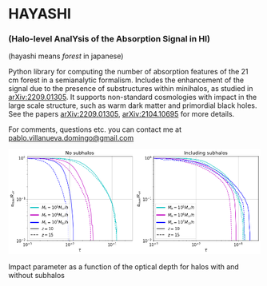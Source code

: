 # HAYASHI

### (Halo-level AnalYsis of the Absorption Signal in HI)

(hayashi means *forest* in japanese)

Python library for computing the number of absorption features of the 21 cm forest in a semianalytic formalism. Includes the enhancement of the signal due to the presence of substructures within minihalos, as studied in [arXiv:2209.01305](https://arxiv.org/abs/2209.01305). It supports non-standard cosmologies with impact in the large scale structure, such as warm dark matter and primordial black holes. See the papers [arXiv:2209.01305](https://arxiv.org/abs/2209.01305), [arXiv:2104.10695](https://arxiv.org/abs/2104.10695) for more details.

For comments, questions etc. you can contact me at <pablo.villanueva.domingo@gmail.com>

![Impact parameter as a function of the optical depth for halos with and without subhalos](img/tau_subhalos.png "Impact parameter as a function of the optical depth for halos with and without subhalos")

Impact parameter as a function of the optical depth for halos with and without subhalos